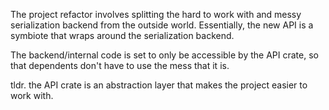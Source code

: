 
The project refactor involves splitting the hard to work with and messy serialization backend from the outside world.
Essentially, the new API is a symbiote that wraps around the serialization backend.

The backend/internal code is set to only be accessible by the API crate, so that dependents don't have to use the mess that it is.

tldr. the API crate is an abstraction layer that makes the project easier to work with.

